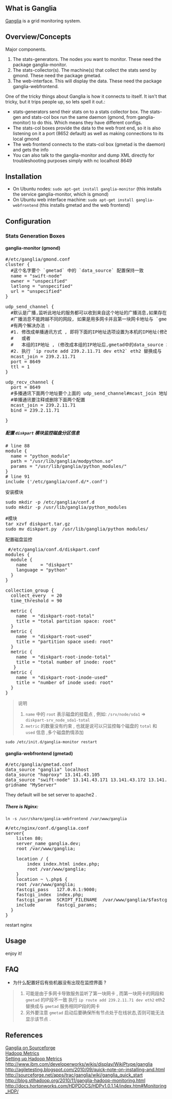 ## What is Ganglia

[Ganglia][1] is a grid monitoring system.

## Overview/Concepts

Major components.

1.  The stats-generators. The nodes you want to monitor. These need the package ganglia-monitor.
2.  The stats-collector(s). The machine(s) that collect the stats send by gmond. These need the package gmetad.
3.  The web-interface. This will display the data. These need the package ganglia-webfrontend.

One of the tricky things about Ganglia is how it connects to itself. It isn't that tricky, but it trips people up, so lets spell it out.:

*   stats-generators send their stats on to a stats collector box. The stats-gen and stats-col box run the same daemon (gmond, from ganglia-monitor) to do this. Which means they have different configs.
*   The stats-col boxes provide the data to the web front end, so it is also listening on it a port (8652 default) as well as making connections to its local gmond
*   The web frontend connects to the stats-col box (gmetad is the daemon) and gets the info
*   You can also talk to the ganglia-monitor and dump XML directly for troubleshooting purposes simply with nc localhost 8649

## Installation

*   On Ubuntu nodes: `sudo apt-get install ganglia-monitor` (this installs the service ganglia-monitor, which is gmond)
*   On Ubuntu web interface machine: `sudo apt-get install ganglia-webfrontend` (this installs gmetad and the web frontend)

## Configuration

### Stats Generation Boxes

#### ganglia-monitor (gmond)

<pre>
#/etc/ganglia/gmond.conf
cluster {
  #这个名字要个 `gmetad` 中的 `data_source` 配置保持一致
  name = "swift-node" 
  owner = "unspecified"
  latlong = "unspecified"
  url = "unspecified"
}

udp_send_channel {
  #默认是广播,监听此地址的服务都可以收到来自这个地址的广播消息,如果存在多个 ganglia 实例可以修改此地址
  #广播消息不能跨越不同的网段, 如果是用多网卡并且第一块网卡地址与 `gmetad` 服务的地址不在同一网段,数据无法传递
  #有两个解决办法 :
  #1. 修改成单播通讯方式 , 即将下面的IP地址选项设置为本机的IP地址(修改成本机IP地址后每个节点会单独显示, 分组可能会遇到问题)
  #   或者
  #   本组的IP地址 , (修改成本组的IP地址后,gmetad中的data_source 地址只写这个地址就可以收集所有节点数据,但是当这个地址的服务器下线后当前节点数据也收不到了)
  #2. 执行 `ip route add 239.2.11.71 dev eth2` eth2 替换成与  `gmetad` 服务相同IP段的网卡 , 使 `239.2.11.71` 地址的数据通过 `eth2` 传递 (推荐).
  mcast_join = 239.2.11.71 
  port = 8649
  ttl = 1
}

udp_recv_channel {
  port = 8649
  #多播通讯下面两个地址要个上面的 udp_send_channel#mcast_join 地址保持一致
  #单播通讯要注释或删除下面两个配置
  mcast_join = 239.2.11.71
  bind = 239.2.11.71

}
</pre>

##### 配置 `diskpart` 模块监控磁盘分区信息
	
<pre>
# line 88
module {
  name = "python_module"
  path = "/usr/lib/ganglia/modpython.so"
  params = "/usr/lib/ganglia/python_modules/"
}
# line 91
include ('/etc/ganglia/conf.d/*.conf')
</pre>

安装模块	

<pre>
sudo mkdir -p /etc/ganglia/conf.d
sudo mkdir -p /usr/lib/ganglia/python_modules

#模块
tar xzvf diskpart.tar.gz
sudo mv diskpart.py  /usr/lib/ganglia/python_modules/
</pre>  

配置磁盘监控

<pre>
 #/etc/ganglia/conf.d/diskpart.conf
modules {
  module {
    name     = "diskpart"
    language = "python"
  }
}

collection_group {
  collect_every  = 20
  time_threshold = 90

  metric {
    name  = "diskpart-root-total"
    title = "total partition space: root"
  }
  metric {
    name  = "diskpart-root-used"
    title = "partition space used: root"
  }
  metric {
    name  = "diskpart-root-inode-total"
    title = "total number of inode: root"
   }
  metric {
    name  = "diskpart-root-inode-used"
    title = "number of inode used: root"
  }
}
</pre>
>说明
>
>1. `name` 中的 `root` 表示磁盘的挂载点 , 例如: `/srv/node/sda1` => `diskpart-srv_node_sda1-total`
>2. `metric` 的数量没有约束 , 也就是说可以只监控每个磁盘的 `total` 和 `used` 信息 ,多个磁盘酌情添加 

`sudo /etc/init.d/ganglia-monitor restart`

#### ganglia-webfrontend (gmetad)

<pre>
#/etc/ganglia/gmetad.conf
data_source "ganglia" localhost
data_source "haproxy" 13.141.43.105
data_source "swift-node" 13.141.43.171 13.141.43.172 13.141.43.173
gridname "MyServer"
</pre>

They default will be set server to apache2 .

##### There is Nginx:
`ln -s /usr/share/ganglia-webfrontend /var/www/ganglia`

<pre>
#/etc/nginx/conf.d/ganglia.conf
server{
	listen 80;	
	server_name ganglia.dev;
	root /var/www/ganglia;

	location / {
		index index.html index.php;
		root /var/www/ganglia;
	}
	location ~ \.php$ {
    root /var/www/ganglia;
    fastcgi_pass   127.0.0.1:9000;
    fastcgi_index  index.php;
    fastcgi_param  SCRIPT_FILENAME  /var/www/ganglia/$fastcgi_script_name;
    include        fastcgi_params;
  }
}
</pre>

restart nginx 

## Usage

enjoy it!

## FAQ

+ 为什么配置好后有些机器没有出现在监控界面 ?
>1. 可能是由于多网卡导致服务监听了第一块网卡 , 而第一块网卡的网段和 `gmetad` 的IP段不一致
>执行 `ip route add 239.2.11.71 dev eth2` eth2 替换成与  `gmetad` 服务相同IP段的网卡
>2. 另外要注意 `gmetad` 启动后要确保所有节点处于在线状态,否则可能无法显示该节点 .


## References

[Ganglia on Sourceforge][2]  
[Hadoop Metrics][3]  
[Setting up Hadoop Metrics][4]  
<http://www.ibm.com/developerworks/wikis/display/WikiPtype/ganglia>  
<http://agiletesting.blogspot.com/2010/09/quick-note-on-installing-and.html>  
<http://sourceforge.net/apps/trac/ganglia/wiki/ganglia_quick_start>  
<http://blog.stlhadoop.org/2010/11/ganglia-hadoop-monitoring.html> <http://docs.hortonworks.com/HDPDOCS/HDPv1.0.1.14/index.htm#Monitoring_HDP/>

 [1]: http://sourceforge.net/projects/ganglia/
 [2]: http://ganglia.sourceforge.net/
 [3]: http://wiki.apache.org/hadoop/GangliaMetrics
 [4]: http://www.ryangreenhall.com/2010/10/monitoring-hadoop-clusters-using-ganglia/
